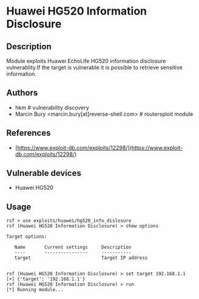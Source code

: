 # Huawei HG520 Information Disclosure

## Description
Module exploits Huawei EchoLife HG520 information disclosure vulnerablity.If the target is vulnerable it is possible to retrieve sensitive information.

## Authors
* hkm # vulnerability discovery
* Marcin Bury <marcin.bury[at]reverse-shell.com> # routersploit module

## References
* [https://www.exploit-db.com/exploits/12298/](https://www.exploit-db.com/exploits/12298/)

## Vulnerable devices
* Huawei HG520

## Usage
```
rsf > use exploits/huawei/hg520_info_dislosure
rsf (Huawei HG520 Information Disclosure) > show options

Target options:

   Name       Current settings     Description
   ----       ----------------     -----------
   target                          Target IP address


rsf (Huawei HG520 Information Disclosure) > set target 192.168.1.1
[+] {'target': '192.168.1.1'}
rsf (Huawei HG520 Information Disclosure) > run
[*] Running module...
```
